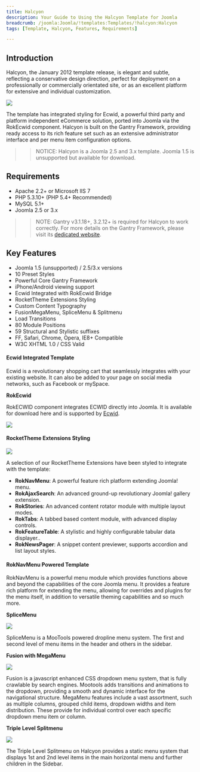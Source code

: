 ```yaml
---
title: Halcyon
description: Your Guide to Using the Halcyon Template for Joomla
breadcrumb: /joomla:Joomla/!templates:Templates/!halcyon:Halcyon
tags: [Template, Halcyon, Features, Requirements]

---
```


Introduction
-----

Halcyon, the January 2012 template release, is elegant and subtle, reflecting a conservative design direction, perfect for deployment on a professionally or commercially orientated site, or as an excellent platform for extensive and individual customization. 

![][theme]

The template has integrated styling for Ecwid, a powerful third party and platform independent eCommerce solution, ported into Joomla via the RokEcwid component. Halcyon is built on the Gantry Framework, providing ready access to its rich feature set such as an extensive administrator interface and per menu item configuration options.

>> NOTICE: Halcyon is a Joomla 2.5 and 3.x template. Joomla 1.5 is unsupported but available for download.

Requirements
-----

* Apache 2.2+ or Microsoft IIS 7
* PHP 5.3.10+ (PHP 5.4+ Recommended)
* MySQL 5.1+
* Joomla 2.5 or 3.x

>> NOTE: Gantry v3.1.18+, 3.2.12+ is required for Halcyon to work correctly. For more details on the Gantry Framework, please visit its [dedicated website](http://www.gantry-framework.org/).

Key Features
-----

* Joomla 1.5 (unsupported) / 2.5/3.x versions
* 10 Preset Styles
* Powerful Core Gantry Framework
* iPhone/Android viewing support
* Ecwid Integrated with RokEcwid Bridge
* RocketTheme Extensions Styling
* Custom Content Typography
* FusionMegaMenu, SpliceMenu & Splitmenu
* Load Transitions
* 80 Module Positions
* 59 Structural and Stylistic suffixes
* FF, Safari, Chrome, Opera, IE8+ Compatible
* W3C XHTML 1.0 / CSS Valid

#### Ecwid Integrated Template

Ecwid is a revolutionary shopping cart that seamlessly integrates with your existing website. It can also be added to your page on social media networks, such as Facebook or mySpace.

**RokEcwid**

RokECWID component integrates ECWID directly into Joomla. It is available for download here and is supported by [Ecwid][ecwid].

![][ecwidimg]


#### RocketTheme Extensions Styling

![][styling]

A selection of our RocketTheme Extensions have been styled to integrate with the template:

* **RokNavMenu**: A powerful feature rich platform extending Joomla! menu.
* **RokAjaxSearch**: An advanced ground-up revolutionary Joomla! gallery extension.
* **RokStories**: An advanced content rotator module with multiple layout modes.
* **RokTabs**: A tabbed based content module, with advanced display controls.
* **RokFeatureTable**: A stylistic and highly configurable tabular data displayer..
* **RokNewsPager**: A snippet content previewer, supports accordion and list layout styles.

#### RokNavMenu Powered Template

RokNavMenu is a powerful menu module which provides functions above and beyond the capabilities of the core Joomla menu. It provides a feature rich platform for extending the menu, allowing for overrides and plugins for the menu itself, in addition to versatile theming capabilities and so much more.

**SpliceMenu**

![][splicemenu]

SpliceMenu is a MooTools powered dropline menu system. The first and second level of menu items in the header and others in the sidebar.

**Fusion with MegaMenu**

![][fusionmenu]

Fusion is a javascript enhanced CSS dropdown menu system, that is fully crawlable by search engines. Mootools adds transitions and animations to the dropdown, providing a smooth and dynamic interface for the navigational structure. MegaMenu features include a vast assortment, such as multiple columns, grouped child items, dropdown widths and item distribution. These provide for individual control over each specific dropdown menu item or column.

**Triple Level Splitmenu**

![][splitmenu]

The Triple Level Splitmenu on Halcyon provides a static menu system that displays 1st and 2nd level items in the main horizontal menu and further children in the Sidebar.

[gantry]: http://www.gantry-framework.org/
[theme]: assets/halcyon.jpeg
[splitmenu]: assets/splitmenu.jpg
[splicemenu]: assets/splicemenu.jpg
[filezilla]: https://filezilla-project.org
[launcher]: ../../start/rocketlauncher.md
[styling]: assets/styling.jpg
[k2]: assets/k2.jpg
[fusionmenu]: assets/fusionmenu.jpg
[splice]: assets/splice.jpg
[ecwid]: http://kb.ecwid.com/w/page/15853297/Joomla#Installation
[ecwidimg]: assets/ecwid.jpg